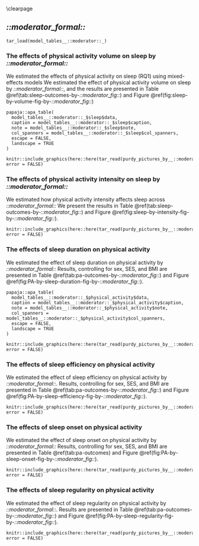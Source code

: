 
\clearpage

## _::moderator_formal::_

```{r}
tar_load(model_tables__::moderator::_)
```

### The effects of physical activity volume on sleep by _::moderator_formal::_

We estimated the effects of physical activity on sleep (RQ1) using mixed-effects models
We estimated the effect of physical activity volume on sleep by _::moderator_formal::_, and the results are presented in Table \@ref(tab:sleep-outcomes-by-_::moderator_fig::_) and Figure \@ref(fig:sleep-by-volume-fig-by-_::moderator_fig::_)

```{r sleep-outcomes-by-_::moderator_fig::_}
papaja::apa_table(
  model_tables__::moderator::_$sleep$data,
  caption = model_tables__::moderator::_$sleep$caption,
  note = model_tables__::moderator::_$sleep$note,
  col_spanners = model_tables__::moderator::_$sleep$col_spanners,
  escape = FALSE,
  landscape = TRUE
)
```

```{r sleep-by-volume-fig-by-_::moderator_fig::_, fig.cap = "Sleep metrics on Physical activity volume by _::moderator_formal::_"}
knitr::include_graphics(here::here(tar_read(purdy_pictures_by__::moderator::_)$predictor_pa_volume), error = FALSE)
```

### The effects of physical activity intensity on sleep by _::moderator_formal::_

We estimated how physical activity intensity affects sleep across _::moderator_formal::_
We present the results in Table \@ref(tab:sleep-outcomes-by-_::moderator_fig::_) and Figure \@ref(fig:sleep-by-intensity-fig-by-_::moderator_fig::_).


```{r sleep-by-intensity-fig-by-_::moderator_fig::_, fig.cap = "Sleep metrics on Physical activity intensity moderated by _::moderator_formal::_"}
knitr::include_graphics(here::here(tar_read(purdy_pictures_by__::moderator::_)$predictor_pa_intensity), error = FALSE)
```

### The effects of sleep duration on physical activity

We estimated the effect of sleep duration on physical activity by _::moderator_formal::_
Results, controlling for sex, SES, and BMI are presented in Table \@ref(tab:pa-outcomes-by-_::moderator_fig::_) and Figure \@ref(fig:PA-by-sleep-duration-fig-by-_::moderator_fig::_).


```{r pa-outcomes-by-_::moderator_fig::_}
papaja::apa_table(
  model_tables__::moderator::_$physical_activity$data,
  caption = model_tables__::moderator::_$physical_activity$caption,
  note = model_tables__::moderator::_$physical_activity$note,
  col_spanners = model_tables__::moderator::_$physical_activity$col_spanners,
  escape = FALSE,
  landscape = TRUE
)
```

```{r PA-by-sleep-duration-fig-by-_::moderator_fig::_, fig.cap = "Physical activity by sleep duration moderated by _::moderator_formal::_"}
knitr::include_graphics(here::here(tar_read(purdy_pictures_by__::moderator::_)$predictor_sleep_duration_lag), error = FALSE)
```

### The effects of sleep efficiency on physical activity

We estimated the effect of sleep efficiency on physical activity by _::moderator_formal::_.
Results, controlling for sex, SES, and BMI are presented in Table \@ref(tab:pa-outcomes-by-_::moderator_fig::_) and Figure \@ref(fig:PA-by-sleep-efficiency-fig-by-_::moderator_fig::_).


```{r PA-by-sleep-efficiency-fig-by-_::moderator_fig::_, fig.cap = "Physical activity by sleep efficiency moderated by _::moderator_formal::_"}
knitr::include_graphics(here::here(tar_read(purdy_pictures_by__::moderator::_)$predictor_sleep_efficiency_lag), error = FALSE)
```

### The effects of sleep onset on physical activity

We estimated the effect of sleep onset on physical activity by _::moderator_formal::_
Results, controlling for sex, SES, and BMI are presented in Table \@ref(tab:pa-outcomes) and Figure \@ref(fig:PA-by-sleep-onset-fig-by-_::moderator_fig::_).


```{r PA-by-sleep-onset-fig-by-_::moderator_fig::_, fig.cap = "Physical activity by sleep onset moderated by _::moderator_formal::_"}
knitr::include_graphics(here::here(tar_read(purdy_pictures_by__::moderator::_)$predictor_sleep_onset_lag), error = FALSE)
```

### The effects of sleep regularity on physical activity

We estimated the effect of sleep regularity on physical activity by _::moderator_formal::_.
Results are presented in Table \@ref(tab:pa-outcomes-by-_::moderator_fig::_) and Figure \@ref(fig:PA-by-sleep-regularity-fig-by-_::moderator_fig::_).

```{r PA-by-sleep-regularity-fig-by-_::moderator_fig::_, fig.cap = "Physical activity by sleep regularity moderated by _::moderator_formal::_"}
knitr::include_graphics(here::here(tar_read(purdy_pictures_by__::moderator::_)$predictor_sleep_regularity_lag), error = FALSE)
```

